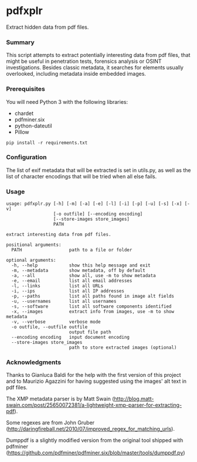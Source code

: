 # pdfxplr

Extract hidden data from pdf files.

### Summary

This script attempts to extract potentially interesting data from pdf files, that might be useful in penetration tests, forensics analysis or OSINT investigations.
Besides classic metadata, it searches for elements usually overlooked, including metadata inside embedded images.

### Prerequisites

You will need Python 3 with the following libraries:
* chardet
* pdfminer.six
* python-dateutil
* Pillow

```
pip install -r requirements.txt
```

### Configuration

The list of exif metadata that will be extracted is set in utils.py, as well as the list of character encodings that will be tried when all else fails.

### Usage

```
usage: pdfxplr.py [-h] [-m] [-a] [-e] [-l] [-i] [-p] [-u] [-s] [-x] [-v]
                  [-o outfile] [--encoding encoding]
                  [--store-images store_images]
                  PATH

extract interesting data from pdf files.

positional arguments:
  PATH                  path to a file or folder

optional arguments:
  -h, --help            show this help message and exit
  -m, --metadata        show metadata, off by default
  -a, --all             show all, use -m to show metadata
  -e, --email           list all email addresses
  -l, --links           list all URLs
  -i, --ips             list all IP addresses
  -p, --paths           list all paths found in image alt fields
  -u, --usernames       list all usernames
  -s, --software        list all software components identified
  -x, --images          extract info from images, use -m to show metadata
  -v, --verbose         verbose mode
  -o outfile, --outfile outfile
                        output file path
  --encoding encoding   input document encoding
  --store-images store_images
                        path to store extracted images (optional)
```

### Acknowledgments

Thanks to Gianluca Baldi for the help with the first version of this project and to Maurizio Agazzini for having suggested using the images' alt text in pdf files.

The XMP metadata parser is by Matt Swain (http://blog.matt-swain.com/post/25650072381/a-lightweight-xmp-parser-for-extracting-pdf).

Some regexes are from John Gruber (http://daringfireball.net/2010/07/improved_regex_for_matching_urls).

Dumppdf is a slightly modified version from the original tool shipped with pdfminer (https://github.com/pdfminer/pdfminer.six/blob/master/tools/dumppdf.py)

